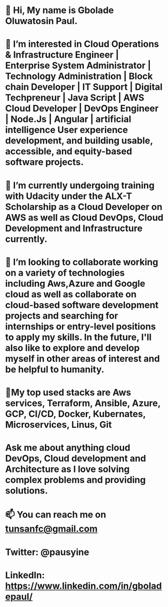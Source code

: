 # 👋 Hi, My name is Gbolade Oluwatosin Paul.

# 👀 I’m interested in Cloud Operations & Infrastructure Engineer | Enterprise System Administrator | Technology Administration | Block chain Developer | IT Support | Digital Techpreneur | Java Script | AWS Cloud Developer | DevOps Engineer | Node.Js | Angular | artificial intelligence User experience development, and building usable, accessible, and equity-based software projects.

# 🌱 I’m currently undergoing training with Udacity under the ALX-T Scholarship as a Cloud Developer on AWS as well as Cloud DevOps, Cloud Development and Infrastructure currently.

# 💞️ I’m looking to collaborate working on a variety of technologies including Aws,Azure and Google cloud as well as collaborate on cloud-based software development projects and searching for internships or entry-level positions to apply my skills. In the future, I'll also like to explore and develop myself in other areas of interest and be helpful to humanity.

# 📌My top used stacks are Aws services, Terraform, Ansible, Azure, GCP, CI/CD, Docker, Kubernates, Microservices, Linus, Git

# Ask me about anything cloud DevOps, Cloud development and Architecture as I love solving complex problems and providing solutions.

# 📫 You can reach me on tunsanfc@gmail.com
# Twitter: @pausyine
# LinkedIn: https://www.linkedin.com/in/gboladepaul/
